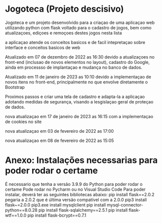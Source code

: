 # Jogoteca (Projeto descisivo)
Jogoteca e um projeto desenvolvido para a criaçao de uma aplicaçao web utilizando python com flask voltado para o cadastro de jogos, bem como atualizaçoes, ediçoes e remoçoes destes jogos nesta lista

a aplicaçao atende os conceitos basicos e de facil intepretaçao sobre interface e conceitos basicos de web

Atualizado em 07 de dezembro de 2022 as 16:30 devido a atualizaçoes no front-end (inclusao de novos elementos no layout), cadastro do Google, ainda em processso de implantaçao e mudança no banco de dados.

Atualizado em 11 de janeiro de 2023 as 10:10 devido a implementaçao de novos itens no front-end, principalmente no que envolve diretamente o Bootstrap

Proximos passos e criar uma tela de cadastro e adapta-la a aplicaçao adotando medidas de segurança, visando a lesgislaçao geral de proteçao de dados.

nova atualizaçao em 17 de janeiro de 2023 as 16:15 com a implementaçao de cookies no site

nova atualizaçao em 03 de fevereiro de 2022 as 17:00

nova atualizaçao em 08 de fevereiro de 2022 as 15:05

# Anexo: Instalações necessarias para poder rodar o certame
É necessario que tenha a versão 3.9.9 do Python para poder rodar o certame
Pode rodar no Pycharm ou no Visual Studio Code
Para poder instalar, deverá ter as seguintes bibliotecas abaixo:
pip install flask==2.0.2
pegaria a 2.0.2 que é última versão compatível com a 2.0.0
pip3 install flask~=2.0.0 
pip3.exe install mysqlclient
pip install mysql-connector-python==8.0.28
pip install flask-sqlalchemy==2.5.1
pip install flask-wtf==1.0.0
pip install flask-bcrypt==0.7.1
